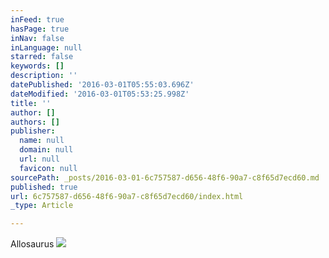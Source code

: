 ```yaml
---
inFeed: true
hasPage: true
inNav: false
inLanguage: null
starred: false
keywords: []
description: ''
datePublished: '2016-03-01T05:55:03.696Z'
dateModified: '2016-03-01T05:53:25.998Z'
title: ''
author: []
authors: []
publisher:
  name: null
  domain: null
  url: null
  favicon: null
sourcePath: _posts/2016-03-01-6c757587-d656-48f6-90a7-c8f65d7ecd60.md
published: true
url: 6c757587-d656-48f6-90a7-c8f65d7ecd60/index.html
_type: Article

---
```

Allosaurus ![](https://the-grid-user-content.s3-us-west-2.amazonaws.com/7447a2f7-514c-4a1a-ae55-9f1e9a56e4ad.png)